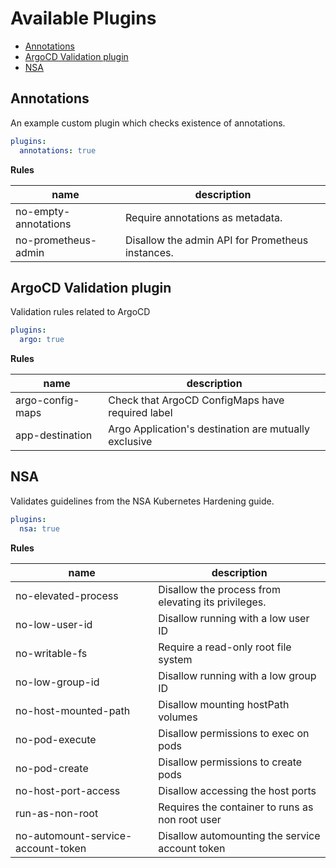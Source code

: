 # Available Plugins

- [Annotations](#annotations) 
- [ArgoCD Validation plugin](#argocd-validation-plugin) 
- [NSA](#nsa) 


## Annotations

An example custom plugin which checks existence of annotations.

```yaml
plugins:
  annotations: true
```

**Rules**

| name   | description |
|--------|---|
| no-empty-annotations | Require annotations as metadata. |
| no-prometheus-admin | Disallow the admin API for Prometheus instances. |


## ArgoCD Validation plugin

Validation rules related to ArgoCD

```yaml
plugins:
  argo: true
```

**Rules**

| name   | description |
|--------|---|
| argo-config-maps | Check that ArgoCD ConfigMaps have required label |
| app-destination | Argo Application&#39;s destination are mutually exclusive |


## NSA

Validates guidelines from the NSA Kubernetes Hardening guide.

```yaml
plugins:
  nsa: true
```

**Rules**

| name   | description |
|--------|---|
| no-elevated-process | Disallow the process from elevating its privileges. |
| no-low-user-id | Disallow running with a low user ID |
| no-writable-fs | Require a read-only root file system |
| no-low-group-id | Disallow running with a low group ID |
| no-host-mounted-path | Disallow mounting hostPath volumes |
| no-pod-execute | Disallow permissions to exec on pods |
| no-pod-create | Disallow permissions to create pods |
| no-host-port-access | Disallow accessing the host ports |
| run-as-non-root | Requires the container to runs as non root user |
| no-automount-service-account-token | Disallow automounting the service account token |

